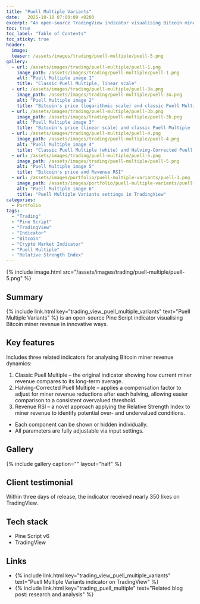 ```yaml
---
title: "Puell Multiple Variants"
date:   2025-10-18 07:00:00 +0200
excerpt: "An open-source TradingView indicator visualising Bitcoin miner revenue in innovative ways"
toc: true
toc_label: "Table of Contents"
toc_sticky: true
header:
  image:
  teaser: /assets/images/trading/puell-multiple/puell-5.png
gallery:
  - url: /assets/images/trading/puell-multiple/puell-1.png
    image_path: /assets/images/trading/puell-multiple/puell-1.png
    alt: "Puell Multiple image 1"
    title: "Classic Puell Multiple, linear scale"
  - url: /assets/images/trading/puell-multiple/puell-3a.png
    image_path: /assets/images/trading/puell-multiple/puell-3a.png
    alt: "Puell Multiple image 2"
    title: "Bitcoin's price (logarithmic scale) and classic Puell Multiple (logarithmic scale)"
  - url: /assets/images/trading/puell-multiple/puell-3b.png
    image_path: /assets/images/trading/puell-multiple/puell-3b.png
    alt: "Puell Multiple image 3"
    title: "Bitcoin's price (linear scale) and classic Puell Multiple (logarithmic scale)"
  - url: /assets/images/trading/puell-multiple/puell-4.png
    image_path: /assets/images/trading/puell-multiple/puell-4.png
    alt: "Puell Multiple image 4"
    title: "Classic Puell Multiple (white) and Halving-Corrected Puell Multiple (yellow)"
  - url: /assets/images/trading/puell-multiple/puell-5.png
    image_path: /assets/images/trading/puell-multiple/puell-5.png
    alt: "Puell Multiple image 5"
    title: "Bitcoin's price and Revenue RSI"
  - url: /assets/images/portfolio/puell-multiple-variants/puell-1.png
    image_path: /assets/images/portfolio/puell-multiple-variants/puell-1.png
    alt: "Puell Multiple image 6"
    title: "Puell Multiple Variants settings in TradingView"
categories:
  - Portfolio
tags:
  - "Trading"
  - "Pine Script"
  - "TradingView"
  - "Indicator"
  - "Bitcoin"
  - "Crypto Market Indicator"
  - "Puell Multiple"
  - "Relative Strength Index"
---
```


{% include image.html src="/assets/images/trading/puell-multiple/puell-5.png" %}

## Summary
{% include link.html key="trading_view_puell_multiple_variants" text="Puell Multiple Variants" %} is an open-source Pine Script indicator visualising Bitcoin miner revenue in innovative ways.

## Key features

Includes three related indicators for analysing Bitcoin miner revenue dynamics:
1. Classic Puell Multiple – the original indicator showing how current miner revenue compares to its long-term average.
2. Halving-Corrected Puell Multiple – applies a compensation factor to adjust for miner revenue reductions after each halving, allowing easier comparison to a consistent overvalued threshold.
3. Revenue RSI – a novel approach applying the Relative Strength Index to miner revenue to identify potential over- and undervalued conditions.

- Each component can be shown or hidden individually.
- All parameters are fully adjustable via input settings.

## Gallery
{% include gallery caption="" layout="half" %}

## Client testimonial
Within three days of release, the indicator received nearly 350 likes on TradingView.

## Tech stack
- Pine Script v6
- TradingView

## Links
- {% include link.html key="trading_view_puell_multiple_variants" text="Puell Multiple Variants indicator on TradingView" %}
- {% include link.html key="trading_puell_multiple" text="Related blog post: research and analysis" %}